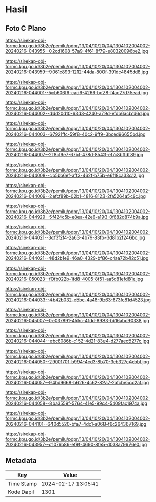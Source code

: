 # Hasil

## Foto C Plano

https://sirekap-obj-formc.kpu.go.id/3b2e/pemilu/pdpr/13/04/10/20/04/1304102004002-20240216-043955--02cd1608-57a9-4f61-8f79-e80320096be2.jpg

https://sirekap-obj-formc.kpu.go.id/3b2e/pemilu/pdpr/13/04/10/20/04/1304102004002-20240216-043959--9061c893-1212-44da-800f-391dc4845dd8.jpg

https://sirekap-obj-formc.kpu.go.id/3b2e/pemilu/pdpr/13/04/10/20/04/1304102004002-20240216-044001--5cb606f6-cad6-4266-bc28-f4ac27d75ead.jpg

https://sirekap-obj-formc.kpu.go.id/3b2e/pemilu/pdpr/13/04/10/20/04/1304102004002-20240216-044002--ddd20d10-63d3-4240-a79d-efdb6acb1d6d.jpg

https://sirekap-obj-formc.kpu.go.id/3b2e/pemilu/pdpr/13/04/10/20/04/1304102004002-20240216-044003--67921ffc-59f8-40c2-9ff9-3bced96655bd.jpg

https://sirekap-obj-formc.kpu.go.id/3b2e/pemilu/pdpr/13/04/10/20/04/1304102004002-20240216-044007--2f8cf9e7-67bf-478d-8543-ef7c8bffdf89.jpg

https://sirekap-obj-formc.kpu.go.id/3b2e/pemilu/pdpr/13/04/10/20/04/1304102004002-20240216-044008--cb5bb6ef-aff3-462f-b75b-e6f18ca33c12.jpg

https://sirekap-obj-formc.kpu.go.id/3b2e/pemilu/pdpr/13/04/10/20/04/1304102004002-20240216-044009--2efcf89b-02b1-4816-8123-2fa5264a5c9c.jpg

https://sirekap-obj-formc.kpu.go.id/3b2e/pemilu/pdpr/13/04/10/20/04/1304102004002-20240216-044929--5f424c5b-e8ea-42e6-a193-0f682d874b9a.jpg

https://sirekap-obj-formc.kpu.go.id/3b2e/pemilu/pdpr/13/04/10/20/04/1304102004002-20240216-044021--3cf3f2f4-2a63-4b79-83fb-3d81b2f246bc.jpg

https://sirekap-obj-formc.kpu.go.id/3b2e/pemilu/pdpr/13/04/10/20/04/1304102004002-20240216-044021--48d2b1e9-46a0-4329-bf86-c4aa72b42c51.jpg

https://sirekap-obj-formc.kpu.go.id/3b2e/pemilu/pdpr/13/04/10/20/04/1304102004002-20240216-050023--f0fb022b-1fd8-4005-8f51-aa5d81efd81e.jpg

https://sirekap-obj-formc.kpu.go.id/3b2e/pemilu/pdpr/13/04/10/20/04/1304102004002-20240216-044033--4b42b032-e5be-4a48-9b63-873fc81d4523.jpg

https://sirekap-obj-formc.kpu.go.id/3b2e/pemilu/pdpr/13/04/10/20/04/1304102004002-20240216-045007--0e037891-455c-41dd-8933-bb16abc90338.jpg

https://sirekap-obj-formc.kpu.go.id/3b2e/pemilu/pdpr/13/04/10/20/04/1304102004002-20240216-044044--ebc8086b-c152-4d21-83e4-d277aec5277c.jpg

https://sirekap-obj-formc.kpu.go.id/3b2e/pemilu/pdpr/13/04/10/20/04/1304102004002-20240216-044050--29001701-b994-4cd3-8b70-3eb327c4ebbf.jpg

https://sirekap-obj-formc.kpu.go.id/3b2e/pemilu/pdpr/13/04/10/20/04/1304102004002-20240216-044057--94bd9668-b626-4c62-82a7-2afcbe5cd2af.jpg

https://sirekap-obj-formc.kpu.go.id/3b2e/pemilu/pdpr/13/04/10/20/04/1304102004002-20240216-044058--8ba3559f-5764-41e5-99c4-5409fac1974a.jpg

https://sirekap-obj-formc.kpu.go.id/3b2e/pemilu/pdpr/13/04/10/20/04/1304102004002-20240216-044101--640d5520-bfa7-4dc1-a068-f6c264367169.jpg

https://sirekap-obj-formc.kpu.go.id/3b2e/pemilu/pdpr/13/04/10/20/04/1304102004002-20240216-043957--c1076b86-ef9f-4690-8fe5-d038a79676e0.jpg


## Metadata

| Key        | Value               |
| ---------- | ------------------- |
| Time Stamp | 2024-02-17 13:05:41 |
| Kode Dapil | 1301                |



